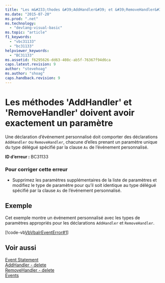 ```yaml
---
title: "Les m&#233;thodes &#39;AddHandler&#39; et &#39;RemoveHandler&#39; doivent avoir exactement un param&#232;tre | Microsoft Docs"
ms.date: "2015-07-20"
ms.prod: ".net"
ms.technology: 
  - "devlang-visual-basic"
ms.topic: "article"
f1_keywords: 
  - "vbc31133"
  - "bc31133"
helpviewer_keywords: 
  - "BC31133"
ms.assetid: f6295626-dd63-408c-ab5f-76367f94d6ca
caps.latest.revision: 9
author: "stevehoag"
ms.author: "shoag"
caps.handback.revision: 9
---
```

# Les m&#233;thodes &#39;AddHandler&#39; et &#39;RemoveHandler&#39; doivent avoir exactement un param&#232;tre
Une déclaration d’événement personnalisé doit comporter des déclarations `AddHandler` ou `RemoveHandler`, chacune d’elles prenant un paramètre unique du type délégué spécifié par la clause `As` de l’événement personnalisé.  
  
 **ID d’erreur :** BC31133  
  
### Pour corriger cette erreur  
  
-   Supprimez les paramètres supplémentaires de la liste de paramètres et modifiez le type de paramètre pour qu’il soit identique au type délégué spécifié par la clause `As` de l’événement personnalisé.  
  
## Exemple  
 Cet exemple montre un événement personnalisé avec les types de paramètres appropriés pour les déclarations `AddHandler` et `RemoveHandler`.  
  
 [!code-vb[VbVbalrEventError#1](../../visual-basic/language-reference/error-messages/codesnippet/visualbasic/bc31133_1.vb)]  
  
## Voir aussi  
 [Event Statement](../../visual-basic/language-reference/statements/event-statement.md)   
 [AddHandler \- delete](http://msdn.microsoft.com/fr-fr/fc464cf8-582c-48a6-a9c2-185c4c3d5ff8)   
 [RemoveHandler \- delete](http://msdn.microsoft.com/fr-fr/35c17f61-6e22-4b87-b6e1-3ed0c27a88a0)   
 [Events](../../visual-basic/programming-guide/language-features/events/events.md)